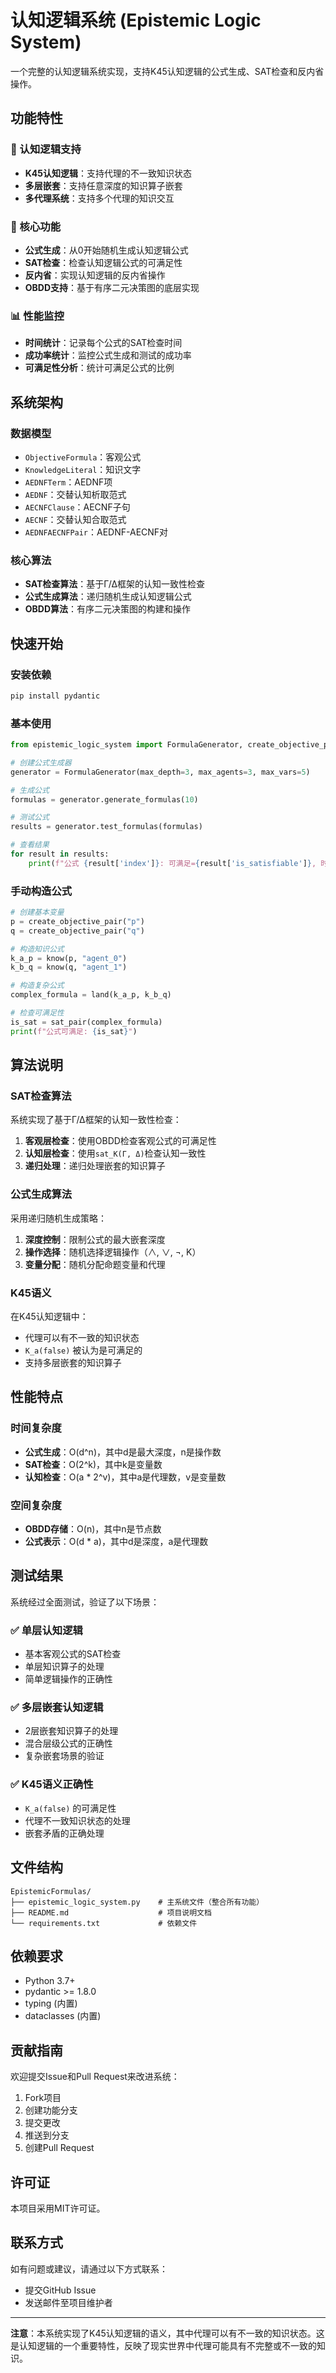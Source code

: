 # 认知逻辑系统 (Epistemic Logic System)

一个完整的认知逻辑系统实现，支持K45认知逻辑的公式生成、SAT检查和反内省操作。

## 功能特性

### 🧠 认知逻辑支持
- **K45认知逻辑**：支持代理的不一致知识状态
- **多层嵌套**：支持任意深度的知识算子嵌套
- **多代理系统**：支持多个代理的知识交互

### 🔧 核心功能
- **公式生成**：从0开始随机生成认知逻辑公式
- **SAT检查**：检查认知逻辑公式的可满足性
- **反内省**：实现认知逻辑的反内省操作
- **OBDD支持**：基于有序二元决策图的底层实现

### 📊 性能监控
- **时间统计**：记录每个公式的SAT检查时间
- **成功率统计**：监控公式生成和测试的成功率
- **可满足性分析**：统计可满足公式的比例

## 系统架构

### 数据模型
- `ObjectiveFormula`：客观公式
- `KnowledgeLiteral`：知识文字
- `AEDNFTerm`：AEDNF项
- `AEDNF`：交替认知析取范式
- `AECNFClause`：AECNF子句
- `AECNF`：交替认知合取范式
- `AEDNFAECNFPair`：AEDNF-AECNF对

### 核心算法
- **SAT检查算法**：基于Γ/Δ框架的认知一致性检查
- **公式生成算法**：递归随机生成认知逻辑公式
- **OBDD算法**：有序二元决策图的构建和操作

## 快速开始

### 安装依赖
```bash
pip install pydantic
```

### 基本使用
```python
from epistemic_logic_system import FormulaGenerator, create_objective_pair, know, land

# 创建公式生成器
generator = FormulaGenerator(max_depth=3, max_agents=3, max_vars=5)

# 生成公式
formulas = generator.generate_formulas(10)

# 测试公式
results = generator.test_formulas(formulas)

# 查看结果
for result in results:
    print(f"公式 {result['index']}: 可满足={result['is_satisfiable']}, 时间={result['time']:.4f}秒")
```

### 手动构造公式
```python
# 创建基本变量
p = create_objective_pair("p")
q = create_objective_pair("q")

# 构造知识公式
k_a_p = know(p, "agent_0")
k_b_q = know(q, "agent_1")

# 构造复杂公式
complex_formula = land(k_a_p, k_b_q)

# 检查可满足性
is_sat = sat_pair(complex_formula)
print(f"公式可满足: {is_sat}")
```

## 算法说明

### SAT检查算法
系统实现了基于Γ/Δ框架的认知一致性检查：

1. **客观层检查**：使用OBDD检查客观公式的可满足性
2. **认知层检查**：使用`sat_K(Γ, Δ)`检查认知一致性
3. **递归处理**：递归处理嵌套的知识算子

### 公式生成算法
采用递归随机生成策略：

1. **深度控制**：限制公式的最大嵌套深度
2. **操作选择**：随机选择逻辑操作（∧, ∨, ¬, K）
3. **变量分配**：随机分配命题变量和代理

### K45语义
在K45认知逻辑中：
- 代理可以有不一致的知识状态
- `K_a(false)` 被认为是可满足的
- 支持多层嵌套的知识算子

## 性能特点

### 时间复杂度
- **公式生成**：O(d^n)，其中d是最大深度，n是操作数
- **SAT检查**：O(2^k)，其中k是变量数
- **认知检查**：O(a * 2^v)，其中a是代理数，v是变量数

### 空间复杂度
- **OBDD存储**：O(n)，其中n是节点数
- **公式表示**：O(d * a)，其中d是深度，a是代理数

## 测试结果

系统经过全面测试，验证了以下场景：

### ✅ 单层认知逻辑
- 基本客观公式的SAT检查
- 单层知识算子的处理
- 简单逻辑操作的正确性

### ✅ 多层嵌套认知逻辑
- 2层嵌套知识算子的处理
- 混合层级公式的正确性
- 复杂嵌套场景的验证

### ✅ K45语义正确性
- `K_a(false)` 的可满足性
- 代理不一致知识状态的处理
- 嵌套矛盾的正确处理

## 文件结构

```
EpistemicFormulas/
├── epistemic_logic_system.py    # 主系统文件（整合所有功能）
├── README.md                    # 项目说明文档
└── requirements.txt             # 依赖文件
```

## 依赖要求

- Python 3.7+
- pydantic >= 1.8.0
- typing (内置)
- dataclasses (内置)

## 贡献指南

欢迎提交Issue和Pull Request来改进系统：

1. Fork项目
2. 创建功能分支
3. 提交更改
4. 推送到分支
5. 创建Pull Request

## 许可证

本项目采用MIT许可证。

## 联系方式

如有问题或建议，请通过以下方式联系：
- 提交GitHub Issue
- 发送邮件至项目维护者

---

**注意**：本系统实现了K45认知逻辑的语义，其中代理可以有不一致的知识状态。这是认知逻辑的一个重要特性，反映了现实世界中代理可能具有不完整或不一致的知识。

